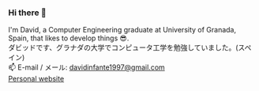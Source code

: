 ### Hi there 👋
I'm David, a Computer Engineering graduate at University of Granada, Spain, that likes to develop things 😎.  
ダビッドです、グラナダの大学でコンピュータ工学を勉強していました。(スペイン)  
📫 E-mail / メール: davidinfante1997@gmail.com  
<a href="https://davidinfante.github.io/" target="_blank">
  Personal website
</a>  



<!--
**davidinfante/davidinfante** is a ✨ _special_ ✨ repository because its `README.md` (this file) appears on your GitHub profile.

Here are some ideas to get you started:

- 🔭 I’m currently working on ...
- 🌱 I’m currently learning ...
- 👯 I’m looking to collaborate on ...
- 🤔 I’m looking for help with ...
- 💬 Ask me about ...
- 📫 How to reach me: ...
- 😄 Pronouns: ...
- ⚡ Fun fact: ...
-->
